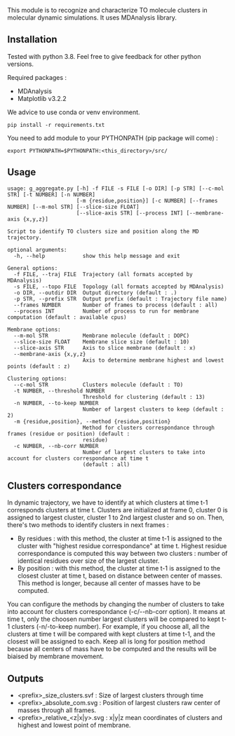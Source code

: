 This module is to recognize and characterize TO molecule clusters in molecular dynamic simulations. 
It uses MDAnalysis library. 

## Installation

Tested with python 3.8. Feel free to give feedback for other python versions. 

Required packages : 
* MDAnalysis 
* Matplotlib v3.2.2

We advice to use conda or venv environment. 
``` 
pip install -r requirements.txt 
```

You need to add module to your PYTHONPATH (pip package will come) :
```
export PYTHONPATH=$PYTHONPATH:<this_directory>/src/
```

## Usage

```
usage: g_aggregate.py [-h] -f FILE -s FILE [-o DIR] [-p STR] [--c-mol STR] [-t NUMBER] [-n NUMBER]
                      [-m {residue,position}] [-c NUMBER] [--frames NUMBER] [--m-mol STR] [--slice-size FLOAT]
                      [--slice-axis STR] [--process INT] [--membrane-axis {x,y,z}]

Script to identify TO clusters size and position along the MD trajectory.

optional arguments:
  -h, --help            show this help message and exit

General options:
  -f FILE, --traj FILE  Trajectory (all formats accepted by MDAnalysis)
  -s FILE, --topo FILE  Topology (all formats accepted by MDAnalysis)
  -o DIR, --outdir DIR  Output directory (default : .)
  -p STR, --prefix STR  Output prefix (default : Trajectory file name)
  --frames NUMBER       Number of frames to process (default : all)
  --process INT         Number of process to run for membrane computation (default : available cpus)

Membrane options:
  --m-mol STR           Membrane molecule (default : DOPC)
  --slice-size FLOAT    Membrane slice size (default : 10)
  --slice-axis STR      Axis to slice membrane (default : x)
  --membrane-axis {x,y,z}
                        Axis to determine membrane highest and lowest points (default : z)

Clustering options:
  --c-mol STR           Clusters molecule (default : TO)
  -t NUMBER, --threshold NUMBER
                        Threshold for clustering (default : 13)
  -n NUMBER, --to-keep NUMBER
                        Number of largest clusters to keep (default : 2)
  -m {residue,position}, --method {residue,position}
                        Method for clusters correspondance through frames (residue or position) (default :
                        residue)
  -c NUMBER, --nb-corr NUMBER
                        Number of largest clusters to take into account for clusters correspondance at time t
                        (default : all)

```

## Clusters correspondance
In dynamic trajectory, we have to identify at which clusters at time t-1 corresponds clusters at time t.
Clusters are initialized at frame 0, cluster 0 is assigned to largest cluster, cluster 1 to 2nd largest cluster and so on.
Then, there's two methods to identify clusters in next frames : 
- By residues : with this method, the cluster at time t-1 is assigned to the cluster with "highest residue correspondance" at time t. Highest residue correspondance is computed this way between two clusters : number of identical residues over size of the largest cluster. 
- By position : with this method, the cluster at time t-1 is assigned to the closest cluster at time t, based on distance between center of masses. This method is longer, because all center of masses have to be computed. 

You can configure the methods by changing the number of clusters to take into account for clusters correspondance (-c/--nb-corr option). It means at time t, only the choosen number largest clusters will be compared to kept t-1 clusters (-n/-to-keep number). For example, if you choose all, all the clusters at time t will be compared with kept clusters at time t-1, and the closest will be assigned to each. Keep all is long for position method because all centers of mass have to be computed and the results will be biaised by membrane movement. 

## Outputs 

* \<prefix>_size_clusters.svf : Size of largest clusters through time
* \<prefix>_absolute_com.svg : Position of largest clusters raw center of masses through all frames. 
* \<prefix>_relative\_<z|x|y>.svg : x|y|z mean coordinates of clusters and highest and lowest point of membrane.



